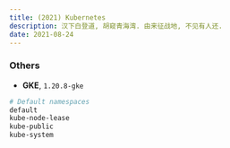 ```yaml
---
title: (2021) Kubernetes
description: 汉下白登道, 胡窥青海湾. 由来征战地, 不见有人还.
date: 2021-08-24
---
```


### Others

* **GKE**, `1.20.8-gke`

```zsh
# Default namespaces
default
kube-node-lease
kube-public
kube-system
```
